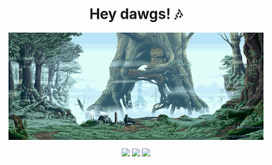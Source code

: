 <h1 align="center">Hey dawgs! 🎶</h1>

<p align="center"><img src="NW0mK39.gif" alt="uwu"></p>
<p align="center">
  <img src="https://api.visitorbadge.io/api/visitors?path=whatcolorisyourbugati&countColor=%23e37383">
  <img src="https://img.shields.io/github/followers/whatcolorisyourbugati?color=e37383&style=for-the-badge&logo=github&label=Follow">
  <img src="https://img.shields.io/github/stars/whatcolorisyourbugati?color=e37383&style=for-the-badge&logo=github&label=Stars">
</p>

